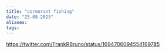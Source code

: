 ```yaml
---
title: "cormorant fishing"
date: "25-08-2023"
aliases: 
tags:
---
```



https://twitter.com/FrankRBruno/status/1694706094554169785